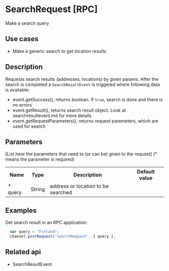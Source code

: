 # SearchRequest [RPC]

Make a search query

## Use cases

- Make a generic search to get location results

## Description

Requests search results (addresses, locations) by given params. After the search is completed a ``SearchResultEvent`` is triggered where following data is available:
- event.getSuccess(), returns boolean. If ``true``, search is done and there is no errors
- event.getResult(), returns search result object. Look at searchresultevent.md for more details
- event.getRequestParameters(), returns request paremeters, which are used for search

## Parameters

[List here the parameters that need to (or can be) given to the request]
(* means the parameter is required)

<table class="table">
<tr>
  <th> Name</th><th> Type</th><th> Description</th><th> Default value</th>
</tr>
<tr>
  <td>* query</td><td> String </td><td> address or location to be searched</td><td> </td>
</tr>
</table>

## Examples

Get search result in an RPC application:
```javascript
  var query = "Finland";
  channel.postRequest('SearchRequest', [ query ],
```

## Related api

- SearchResultEvent